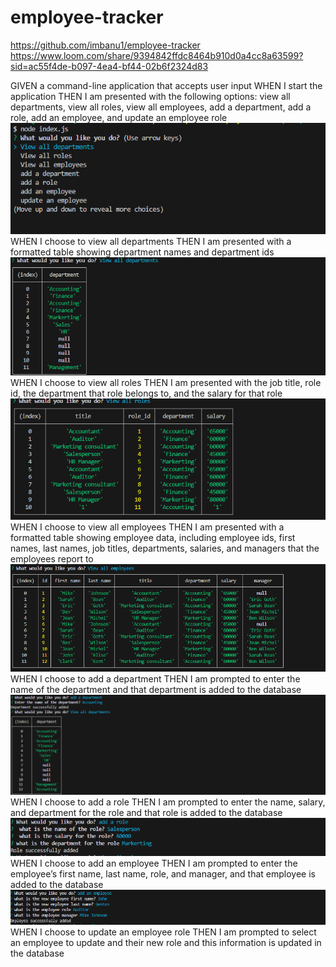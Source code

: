 # employee-tracker
https://github.com/imbanu1/employee-tracker
https://www.loom.com/share/9394842ffdc8464b910d0a4cc8a63599?sid=ac55f4de-b097-4ea4-bf44-02b6f2324d83

GIVEN a command-line application that accepts user input
WHEN I start the application
THEN I am presented with the following options: view all departments, view all roles, view all employees, add a department, add a role, add an employee, and update an employee role
![alt text](images/emt0.png)
WHEN I choose to view all departments
THEN I am presented with a formatted table showing department names and department ids
![alt text](images/emt1.png)
WHEN I choose to view all roles
THEN I am presented with the job title, role id, the department that role belongs to, and the salary for that role
![alt text](images/emt2.png)
WHEN I choose to view all employees
THEN I am presented with a formatted table showing employee data, including employee ids, first names, last names, job titles, departments, salaries, and managers that the employees report to
![alt text](images/emt3.png)
WHEN I choose to add a department
THEN I am prompted to enter the name of the department and that department is added to the database
![alt text](images/emt4.png)
WHEN I choose to add a role
THEN I am prompted to enter the name, salary, and department for the role and that role is added to the database
![alt text](images/emt5.png)
WHEN I choose to add an employee
THEN I am prompted to enter the employee’s first name, last name, role, and manager, and that employee is added to the database
![alt text](images/emt6.png)
WHEN I choose to update an employee role
THEN I am prompted to select an employee to update and their new role and this information is updated in the database